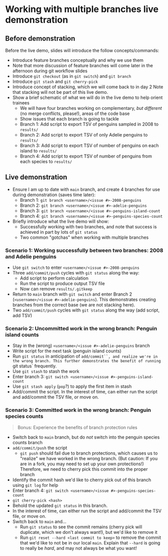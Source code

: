 # Working with multiple branches live demonstration

## Before demonstration

Before the live demo, slides will introduce the follow concepts/commands:

- Introduce feature branches conceptually and why we use them
 - Note that more discussion of feature branches will come later in the afternoon during git workflow slides
- Introduce `git checkout` (as in `git switch`) and `git branch`
- Introduce `git stash` and `git cherry-pick`
- Introduce concept of stacking, which we will come back to in day 2
Note that stacking will not be part of this live demo.
- Show a brief schematic of what we will do in the live demo to help orient trainees
  - We will have four branches working on complementary, _but different_ (no merge conflicts, please!), areas of the code base
  - Show issues that each branch is going to tackle
   - Branch 1: Add script to export TSV of penguins sampled in 2008 to `results/`
   - Branch 2: Add script to export TSV of only Adelie penguins to `results/`
   - Branch 3: Add script to export TSV of number of penguins on each island to `results/`
   - Branch 4: Add script to export TSV of number of penguins from each species to `results/`

## Live demonstration

- Ensure I am up to date with `main` branch, and create 4 branches for use during demonstration (saves time later):
  - Branch 1: `git branch <username>/<issue #>-2008-penguins`
  - Branch 2: `git branch <username>/<issue #>-adelie-penguins`
  - Branch 3: `git branch <username>/<issue #>-penguins-island-count`
  - Branch 4: `git branch <username>/<issue #>-penguins-species-count`
- Briefly introduce what the live demo will show:
  - Successfully working with two branches, and note that success is achieved in part by lots of `git status`
  - Two common "gotchas" when working with multiple branches

### Scenario 1: Working successfully between two branches: 2008 and Adelie penguins

- Use `git switch` to enter `<username>/<issue #>-2008-penguins`
- Three `add/commit/push` cycles with `git status` along the way:
  - Add script to perform calculation
  - Run the script to produce output TSV file
  - Now can remove `results/.gitkeep`
- Return to `main` branch with `git switch` and enter Branch 2 (`<username>/<issue #>-adelie-penguins`).
This demonstrates creating branches from the correct base (we are not stacking here).
- Two `add/commit/push` cycles with `git status` along the way (add script, add TSV)

### Scenario 2: Uncommitted work in the wrong branch: Penguin island counts

- Stay in the (wrong) `<username>/<issue #>-adelie-penguins` branch
- Write script for the next task (penguin island counts)
- Run `git status` in anticipation of `add/commit``, and realize we're in the wrong branch.
This further demonstrates the benefit of running `git status` frequently.
- Use `git stash` to stash the work
- Enter branch 3: `git switch <username>/<issue #>-penguins-island-count`
- Use `git stash apply` (`pop`?) to apply the first item in stash
- Add/commit the script.
In the interest of time, can either run the script and add/commit the TSV file, or move on.


### Scenario 3: Committed work in the wrong branch: Penguin species counts
> Bonus: Experience the benefits of branch protection rules

- Switch back to `main` branch, but do _not_ switch into the penguin species counts branch
- `add/commit/push` the script
  - `git push` should fail due to branch protections, which causes us to "realize" we have worked in the wrong branch.
  (But caution: If you are in a fork, you may need to set up your own protections!)
  Therefore, we need to cherry pick this commit into the proper branch
 - Identify the commit hash we'd like to cherry pick out of this branch using `git log` for help
- Enter branch 4: `git switch <username>/<issue #>-penguins-species-count`
- `git cherry-pick <hash>`
- Behold the updated `git status` in this branch.
- In the interest of time, can either run the script and add/commit the TSV file, or move on.
- Switch back to `main` and...
  - Run `git status` to see the commit remains (cherry pick will duplicate, which we don't always want!), but we'd like to remove it
  - Run `git reset --hard <last commit to keep>` to remove the commit that we'd like to not be in our local `main`.
  Explain that `--hard` is going to really be _hard_, and may not always be what you want!

